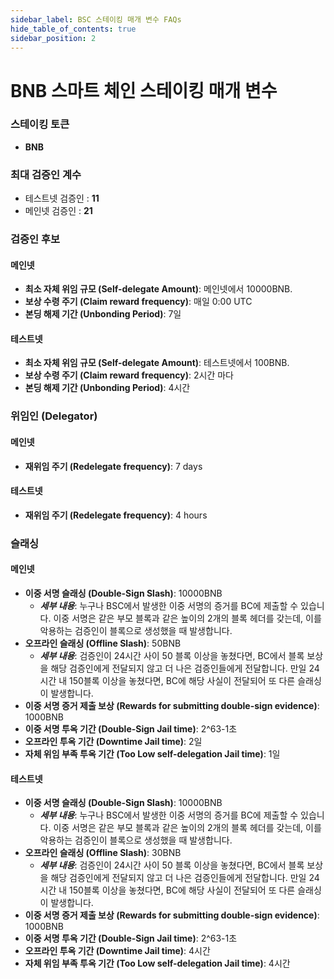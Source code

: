 ```yaml
---
sidebar_label: BSC 스테이킹 매개 변수 FAQs
hide_table_of_contents: true
sidebar_position: 2
---
```


# BNB 스마트 체인 스테이킹 매개 변수

### 스테이킹 토큰

- **BNB**

### 최대 검증인 계수

- 테스트넷 검증인 : **11**
- 메인넷 검증인 : **21**

### 검증인 후보

#### 메인넷

* **최소 자체 위임 규모 (Self-delegate Amount)**: 메인넷에서 10000BNB.
* **보상 수령 주기 (Claim reward frequency)**: 매일 0:00 UTC
* **본딩 해제 기간 (Unbonding Period)**: 7일

#### 테스트넷

* **최소 자체 위임 규모 (Self-delegate Amount)**: 테스트넷에서 100BNB.
* **보상 수령 주기 (Claim reward frequency)**: 2시간 마다
* **본딩 해제 기간 (Unbonding Period)**: 4시간

### 위임인 (Delegator)

#### 메인넷

* **재위임 주기 (Redelegate frequency)**: 7 days

#### 테스트넷

* **재위임 주기 (Redelegate frequency)**: 4 hours

### 슬래싱

#### 메인넷

* **이중 서명 슬래싱 (Double-Sign Slash)**: 10000BNB
    * **_세부 내용_**: 누구나 BSC에서 발생한 이중 서명의 증거를 BC에 제출할 수 있습니다. 이중 서명은 같은 부모 블록과 같은 높이의 2개의 블록 헤더를 갖는데, 이를 악용하는 검증인이 블록으로 생성했을 때 발생합니다.
* **오프라인 슬래싱 (Offline Slash)**: 50BNB
    * **_세부 내용_**: 검증인이 24시간 사이 50 블록 이상을 놓쳤다면, BC에서 블록 보상을 해당 검증인에게 전달되지 않고 더 나은 검증인들에게 전달합니다. 만일 24시간 내 150블록 이상을 놓쳤다면, BC에 해당 사실이 전달되어 또 다른 슬래싱이 발생합니다.
* **이중 서명 증거 제출 보상 (Rewards for submitting double-sign evidence)**: 1000BNB
* **이중 서명 투옥 기간 (Double-Sign Jail time)**: 2^63-1초
* **오프라인 투옥 기간 (Downtime Jail time)**: 2일
* **자체 위임 부족 투옥 기간 (Too Low self-delegation Jail time)**: 1일

#### 테스트넷

* **이중 서명 슬래싱 (Double-Sign Slash)**: 10000BNB
    * **_세부 내용_**: 누구나 BSC에서 발생한 이중 서명의 증거를 BC에 제출할 수 있습니다. 이중 서명은 같은 부모 블록과 같은 높이의 2개의 블록 헤더를 갖는데, 이를 악용하는 검증인이 블록으로 생성했을 때 발생합니다.
* **오프라인 슬래싱 (Offline Slash)**: 30BNB
    * **_세부 내용_**: 검증인이 24시간 사이 50 블록 이상을 놓쳤다면, BC에서 블록 보상을 해당 검증인에게 전달되지 않고 더 나은 검증인들에게 전달합니다. 만일 24시간 내 150블록 이상을 놓쳤다면, BC에 해당 사실이 전달되어 또 다른 슬래싱이 발생합니다.
* **이중 서명 증거 제출 보상 (Rewards for submitting double-sign evidence)**: 1000BNB
* **이중 서명 투옥 기간 (Double-Sign Jail time)**: 2^63-1초
* **오프라인 투옥 기간 (Downtime Jail time)**: 4시간
* **자체 위임 부족 투옥 기간 (Too Low self-delegation Jail time)**: 4시간



